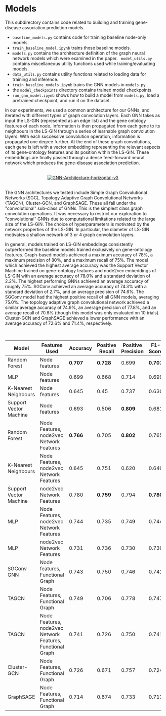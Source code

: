 # Models

This subdirectory contains code related to building and training gene-disease association prediction models.

- `baseline_models.py` contains code for training baseline node-only models.
- `train_baseline_model.ipynb` trains those baseline models.
- `models.py` contains the architecture definition of the graph neural network models which were examined in the paper.
` model_utils.py` contains miscellaneous utility functions used while training/evaluating models.
- `data_utils.py` contains utility functions related to loading data for training and inference.
- `train_baseline_models.ipynb` trains the GNN models in `models.py`
- the `model_checkpoints` directory contains trained model checkpoints.
- `run_gnn_model.ipynb` shows how to build a model from `models.py`, load a pretrained checkpoint, and run it on the dataset.

In our experiments, we used a common architecture for our GNNs, and iterated with different types of graph convolution layers. Each GNN takes as input the LS-GIN (represented as an edge list) and the gene ontology features of each node. Information is then propagated from each gene to its neighbours in the LS-GIN through a series of learnable graph convolution layers. With each successive convolution operation, information is propagated one degree further. At the end of these graph convolutions, each gene is left with a vector embedding representing the relevant aspects of its gene-ontology features and its position within the LS-GIN. These embeddings are finally passed through a dense feed-forward neural network which produces the gene-disease association prediction.

<br>
<center><a href="https://ibb.co/2jCmM1w"><img src="https://i.ibb.co/4jX9Snc/GNN-Architecture-horizontal-v3.jpg" alt="GNN-Architecture-horizontal-v3" border="0"></a></center>
<br>

The GNN architectures we tested include Simple Graph Convolutional Networks (SGC), Topology Adaptive Graph Convolutional Networks (TAGCN), Cluster-GCN, and GraphSAGE. These all fall under the "convolutional" sub-class of GNNs. This is the simplest class graph convolution operations. It was necessary to restrict our exploration to "convolutional" GNNs due to computational limitations related to the large size of the LS-GIN. The choice of hyperparameters is motivated by the network properties of the LS-GIN. In particular, the diameter of LS-GIN motivates a shallow network of 3 or 4 graph convolution layers.

In general, models trained on LS-GIN embeddings consistently outperformed the baseline models trained exclusively on gene-ontology features. Graph-based models achieved a maximum accuracy of 78%, a maximum precision of 80%, and a maximum recall of 75%. The model which achieved the highest average accuracy was the Support Vector Machine trained on gene-ontology features and node2vec embeddings of LS-GIN with an average accuracy of 78.0% and a standard deviation of 2.2%. The highest performing GNNs achieved an average accuracy of roughly 75%. SGConv achieved an average accuracy of 74.3% with a standard deviation of 2.7%, and an average precision of 74.6%. The SGConv model had the highest positive recall of all GNN models, averaging 75.0%. The topology adaptive graph convolutional network achieved a similar average accuracy of 74.9%, an average precision of 77.8%, and an average recall of 70.6% (though this model was only evaluated on 10 trials). Cluster-GCN and GraphSAGE achieved a lower performance with an average accuracy of 72.6% and 71.4%, respectively.

<br>

<div align="center">

| Model                  | Features Used                                              | Accuracy | Positive Recall | Positive Precision | F1-Score | # of Trials |
|------------------------|------------------------------------------------------------|------------------------------|-------------------------------------|----------------------------------------|------------------------------|----------------------------------|
| Random Forest          | Node features                                              | **0.707**               | **0.728**                      | 0.699                                  | **0.707**               | 100                              |
| MLP                    | Node features                                              | 0.699                        | 0.668                               | 0.714                                  | 0.699                        | 100                              |
| K-Nearest Neighbours   | Node features                                              | 0.645                        | 0.45                                | 0.737                                  | 0.630                        | 100                              |
| Support Vector Machine | Node features                                              | 0.693                        | 0.506                               | **0.809**                         | 0.681                        | 100                              |
| Random Forest          | Node Features, node2vec Network Features                   | **0.766**               | 0.705                               | **0.802**                         | 0.765                        | 100                              |
| K-Nearest Neighbours   | Node Features, node2vec Network Features                   | 0.645                        | 0.751                               | 0.620                                  | 0.640                        | 100                              |
| Support Vector Machine | node2vec Network Features                                  | 0.780                        | **0.759**                      | 0.794                                  | **0.780**               | 100                              |
| MLP                    | Node Features, node2vec Network Features                   | 0.744                        | 0.735                               | 0.749                                  | 0.744                        | 100                              |
| MLP                    | node2vec Network Features                                  | 0.731                        | 0.736                               | 0.730                                  | 0.730                        | 100                              |
| SGConv GNN             | Node features, Functional Graph                            | 0.743                        | 0.750                               | 0.746                                  | 0.741                        | 100                              |
| TAGCN                  | Node Features, Functional Graph                            | 0.749                        | 0.706                               | 0.778                                  | 0.747                        | 10                               |
| TAGCN                  | Node Features, node2vec Network Features, Functional Graph | 0.741                        | 0.726                               | 0.750                                  | 0.741                        | 10                               |
| Cluster-GCN            | Node Features, Functional Graph                            | 0.726                        | 0.671                               | 0.757                                  | 0.724                        | 11                               |
| GraphSAGE              | Node Features, Functional Graph                            | 0.714                        | 0.674                               | 0.733                                  | 0.713                        | 10                               |
</div>